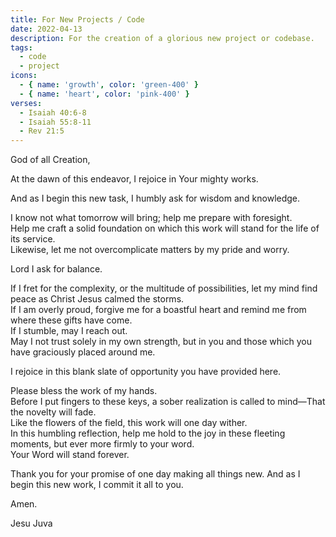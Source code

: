 ```yaml
---
title: For New Projects / Code
date: 2022-04-13
description: For the creation of a glorious new project or codebase.
tags:
  - code
  - project
icons:
  - { name: 'growth', color: 'green-400' }
  - { name: 'heart', color: 'pink-400' }
verses:
  - Isaiah 40:6-8
  - Isaiah 55:8-11
  - Rev 21:5
---
```


God of all Creation,

At the dawn of this endeavor, I rejoice in Your mighty works.

And as I begin this new task, I humbly ask for wisdom and knowledge.

I know not what tomorrow will bring; help me prepare with foresight.<br/>
Help me craft a solid foundation on which this work will stand for the life of its service.<br/>
Likewise, let me not overcomplicate matters by my pride and worry.

Lord I ask for balance.

If I fret for the complexity, or the multitude of possibilities, let my mind find peace as Christ Jesus calmed the storms.<br/>
If I am overly proud, forgive me for a boastful heart and remind me from where these gifts have come.<br/>
If I stumble, may I reach out.<br/>
May I not trust solely in my own strength, but in you and those which you have graciously placed around me.

I rejoice in this blank slate of opportunity you have provided here.

Please bless the work of my hands.<br/>
Before I put fingers to these keys,
a sober realization is called to mind—That the novelty will fade.<br/>
Like the flowers of the field, this work will one day wither.<br/>
In this humbling reflection, help me hold to the joy in these fleeting moments,
but ever more firmly to your word.<br/>
Your Word will stand forever.

Thank you for your promise of one day making all things new.
And as I begin this new work, I commit it all to you.

Amen.

Jesu Juva
